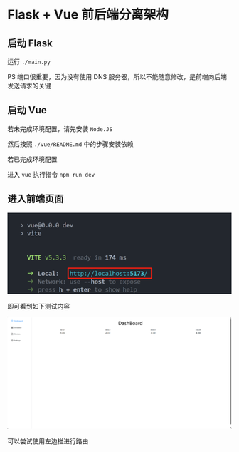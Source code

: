 # Flask + Vue 前后端分离架构

## 启动 Flask

运行 `./main.py`

PS 端口很重要，因为没有使用 DNS 服务器，所以不能随意修改，是前端向后端发送请求的关键

## 启动 Vue

若未完成环境配置，请先安装 `Node.JS` 

然后按照 `./vue/README.md` 中的步骤安装依赖

若已完成环境配置

进入 `vue` 执行指令 `npm run dev`

## 进入前端页面

![alt text](./images/image.png)

即可看到如下测试内容

![alt text](./images/image-1.png)

可以尝试使用左边栏进行路由